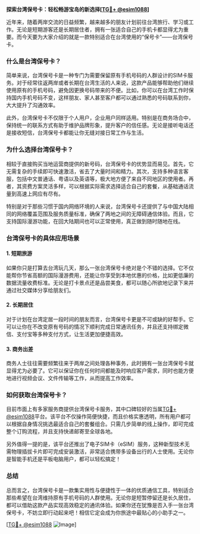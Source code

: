 **探索台湾保号卡：轻松畅游宝岛的新选择[[TG💪+ @esim1088](https://t.me/s/esim1088)]**

近年来，随着两岸交流的日益频繁，越来越多的朋友计划前往台湾旅行、学习或工作。无论是短期游客还是长期居住者，拥有一张适合自己的手机卡都显得尤为重要。而今天要为大家介绍的就是一款特别适合在台湾使用的“保号卡”——台湾保号卡。

### 什么是台湾保号卡？

简单来说，台湾保号卡是一种专门为需要保留原有手机号码的人群设计的SIM卡服务。对于经常往返两岸或者长期在台湾生活的人来说，这款产品能够帮助他们继续使用原有的手机号码，避免因更换号码带来的不便。比如，你可以在台湾工作时保持国内手机号码不变，这样朋友、家人甚至客户都可以通过熟悉的号码联系到你，大大提升了沟通效率。

此外，台湾保号卡不仅限于个人用户，企业用户同样适用。特别是在商务场合中，保持统一的联系方式有助于维护品牌形象，提升客户的信任感。无论是接听电话还是接收短信，台湾保号卡都能让你无缝对接日常工作与生活。

### 为什么选择台湾保号卡？

相较于直接购买当地运营商提供的新号码，台湾保号卡的优势显而易见。首先，它无需复杂的手续即可快速激活，省去了大量时间和精力。其次，支持多种语言客服，包括中文普通话、粤语以及英语等，极大地方便了来自不同地区的使用者。再者，其资费方案灵活多样，可以根据实际需求选择适合自己的套餐，从基础通话流量到高速上网应有尽有。

特别是对于那些习惯于国内网络环境的人来说，台湾保号卡还提供了与中国大陆相同的网络覆盖范围及服务质量标准，确保了两地之间的无障碍通信体验。而且，它支持国际漫游功能，在回大陆期间也可以正常使用，真正做到随时随地在线。

### 台湾保号卡的具体应用场景

#### 1. 短期旅游
如果你只是打算去台湾玩几天，那么一张台湾保号卡绝对是个不错的选择。它不仅能帮你节省高额的国际漫游费用，还能让你享受到本地优惠的价格，比如更低廉的数据流量收费标准。无论是打卡景点还是品尝美食，都可以随心所欲地记录下来并通过社交媒体分享给朋友们。

#### 2. 长期居住
对于计划在台湾定居一段时间的朋友而言，台湾保号卡更是不可或缺的好帮手。它可以让你在不改变原有号码的情况下顺利完成日常通讯任务，并且还支持绑定微信、支付宝等多种支付方式，让生活更加便捷高效。

#### 3. 商务出差
商务人士往往需要频繁往来于两岸之间处理各种事务，此时拥有一张台湾保号卡就显得尤为必要了。它可以保证你在任何时间都能及时响应客户需求，同时也能方便地进行视频会议、文件传输等工作，从而提高工作效率。

### 如何获取台湾保号卡？

目前市面上有多家服务商提供台湾保号卡服务，其中口碑较好的当属[TG💪+ @esim1088](https://t.me/s/esim1088)平台。该平台不仅操作简便快捷，而且价格实惠透明，所有用户都可以根据自身情况挑选最适合自己的套餐组合。只需几步简单的线上操作，即可完成整个订购流程，并且支持快递邮寄至全球各地。

另外值得一提的是，该平台还推出了电子SIM卡（eSIM）服务，这种新型技术无需物理插拔卡片即可完成安装激活，非常适合携带多设备出行的人士使用。无论你是智能手机还是平板电脑用户，都可以轻松搞定！

### 总结

总而言之，台湾保号卡是一款集实用性与便捷性于一体的优质通信工具，特别适合那些希望在台湾维持原有手机号码的人群使用。无论你是短暂停留还是长久居住，都可以借助这款产品实现高效稳定的通讯体验。如果你还在犹豫是否入手一张台湾保号卡，不妨立即行动起来吧！相信它定会成为你旅途中最贴心的小助手之一。

[[TG💪+ @esim1088](https://t.me/s/esim1088) ![Image](https://i.postimg.cc/4NQfJmqS/Snipaste-2025-05-13-00-14-12.png)]